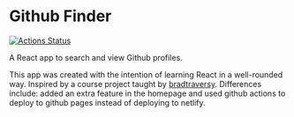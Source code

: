 # Github Finder
[![Actions Status](https://github.com/jasmineanica/Github-Finder/actions/workflows/CI.yml/badge.svg)](https://github.com/jasmineanica/Github-Finder/actions/workflows/CI.yml/badge.svg)

A React app to search and view Github profiles.

This app was created with the intention of learning React in a well-rounded way. Inspired by a course project taught by [bradtraversy](https://github.com/bradtraversy). Differences include: added an extra feature in the homepage and used github actions to deploy to github pages instead of deploying to netlify.








